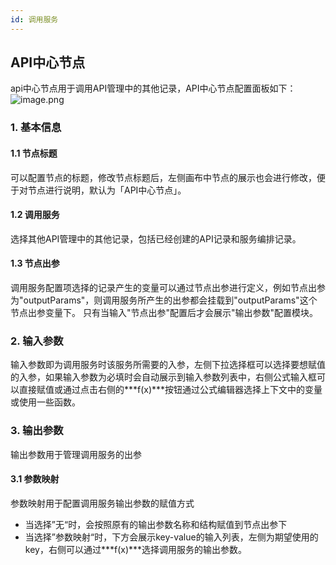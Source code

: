 ```yaml
---
id: 调用服务
---
```


## API中心节点
api中心节点用于调用API管理中的其他记录，API中心节点配置面板如下：
![image.png](/img/应用搭建/API编排/节点介绍/调用服务/api-center-01.png)
### 1. 基本信息
#### 1.1 节点标题
可以配置节点的标题，修改节点标题后，左侧画布中节点的展示也会进行修改，便于对节点进行说明，默认为「API中心节点」。

#### 1.2 调用服务
选择其他API管理中的其他记录，包括已经创建的API记录和服务编排记录。

#### 1.3 节点出参
调用服务配置项选择的记录产生的变量可以通过节点出参进行定义，例如节点出参为"outputParams"，则调用服务所产生的出参都会挂载到"outputParams"这个节点出参变量下。
只有当输入"节点出参"配置后才会展示"输出参数"配置模块。

### 2. 输入参数
输入参数即为调用服务时该服务所需要的入参，左侧下拉选择框可以选择要想赋值的入参，如果输入参数为必填时会自动展示到输入参数列表中，右侧公式输入框可以直接赋值或通过点击右侧的***f(x)***按钮通过公式编辑器选择上下文中的变量或使用一些函数。
### 3. 输出参数
输出参数用于管理调用服务的出参

#### 3.1 参数映射
参数映射用于配置调用服务输出参数的赋值方式
- 当选择”无“时，会按照原有的输出参数名称和结构赋值到节点出参下
- 当选择”参数映射“时，下方会展示key-value的输入列表，左侧为期望使用的key，右侧可以通过***f(x)***选择调用服务的输出参数。


